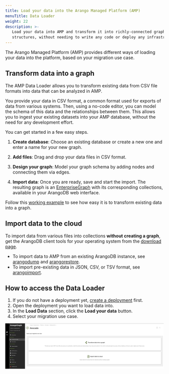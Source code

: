 ```yaml
---
title: Load your data into the Arango Managed Platform (AMP)
menuTitle: Data Loader
weight: 22
description: >-
   Load your data into AMP and transform it into richly-connected graph
   structures, without needing to write any code or deploy any infrastructure
---
```


The Arango Managed Platform (AMP) provides different ways of loading your data
into the platform, based on your migration use case.

## Transform data into a graph

The AMP Data Loader allows you to transform existing data from CSV file
formats into data that can be analyzed in AMP.

You provide your data in CSV format, a common format used for exports of data
from various systems. Then, using a no-code editor, you can model the schema of
this data and the relationships between them. This allows you to ingest your
existing datasets into your AMP database, without the need for any
development effort.

You can get started in a few easy steps.

1. **Create database**:
   Choose an existing database or create a new one and enter a name for your new graph.

2. **Add files**:
   Drag and drop your data files in CSV format.

3. **Design your graph**:
   Model your graph schema by adding nodes and connecting them via edges.

4. **Import data**:
   Once you are ready, save and start the import. The resulting graph is an
   [EnterpriseGraph](../../arangodb/3.12/graphs/enterprisegraphs/_index.md) with its
   corresponding collections, available in your ArangoDB web interface.

Follow this [working example](../data-loader/example.md) to see how easy it is
to transform existing data into a graph.

## Import data to the cloud

To import data from various files into collections **without creating a graph**,
get the ArangoDB client tools for your operating system from the
[download page](https://arangodb.com/download-major/).

- To import data to AMP from an existing ArangoDB instance, see
  [arangodump](../../arangodb/3.12/components/tools/arangodump/) and
  [arangorestore](../../arangodb/3.12/components/tools/arangorestore/).
- To import pre-existing data in JSON, CSV, or TSV format, see
  [arangoimport](../../arangodb/3.12/components/tools/arangoimport/).

## How to access the Data Loader

1. If you do not have a deployment yet, [create a deployment](../deployments/_index.md#how-to-create-a-new-deployment) first.
2. Open the deployment you want to load data into.
3. In the **Load Data** section, click the **Load your data** button.
4. Select your migration use case.

![ArangoGraph Data Loader Migration Use Cases](../../images/arangograph-data-loader-migration-use-cases.png)